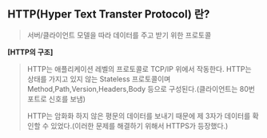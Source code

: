 ## HTTP(Hyper Text Transter Protocol) 란?
 >서버/클라이언트 모델을 따라 데이터를 주고 받기 위한 프로토콜

  **[HTTP의 구조]**
  >HTTP는 애플리케이션 레벨의 프로토콜로 TCP/IP 위에서 작동한다.
  >HTTP는 상태를 가지고 있지 않는 Stateless 프로토콜이며
  >Method,Path,Version,Headers,Body 등으로 구성된다.(클라이언트는 80번 포트로 신호를 보냄)
  >
  >HTTP는 암화화 하지 않은 평문의 데이터를 보내기 때문에 제 3자가 데이터를 확인할 수 있었다.(이러한 문제를 해결하기 위해서 HTTPS가 등장했다.)
